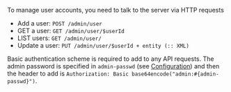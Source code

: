 To manage user accounts, you need to talk to the server via HTTP requests

* Add a user: `POST /admin/user`
* GET a user: `GET /admin/user/$userId`
* LIST users: `GET /admin/user/`
* Update a user: `PUT /admin/user/$userId + entity (:: XML)`

Basic authentication scheme is required to add to any API requests.
The admin password is specified in `admin-passwd` (see [Configuration](https://github.com/akiradeveloper/akashic-storage/wiki/Configuration)) and then the header to add is `Authorization: Basic base64encode("admin:#{admin-passwd}")`.
